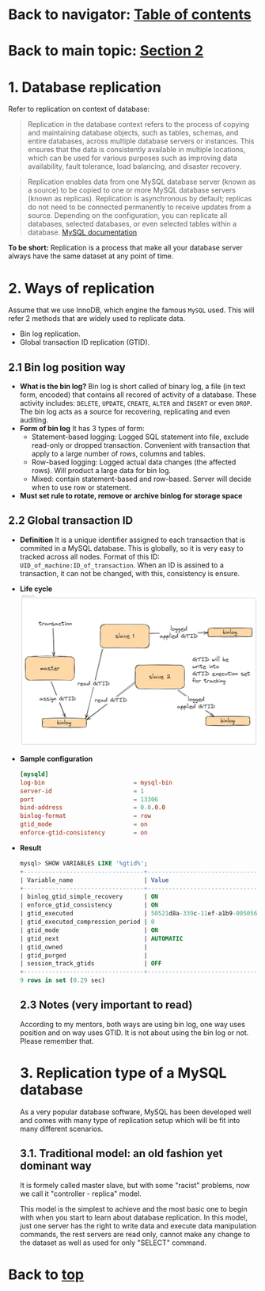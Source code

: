 # Back to navigator: [Table of contents ](Journal%20001%253A%20DevOps%20101.md)
# Back to main topic: [Section 2](How%20to%20setup%20a%20HA%20database%20cluster.md)

  # 1. Database replication
  Refer to replication on context of database: 
  > Replication in the database context refers to the process of copying and maintaining database objects, such as tables, schemas, and entire databases, across multiple database servers or instances. This ensures that the data is consistently available in multiple locations, which can be used for various purposes such as improving data availability, fault tolerance, load balancing, and disaster recovery.

  > Replication enables data from one MySQL database server (known as a source) to be copied to one or more MySQL database servers (known as replicas). Replication is asynchronous by default; replicas do not need to be connected permanently to receive updates from a source. Depending on the configuration, you can replicate all databases, selected databases, or even selected tables within a database.
  [MySQL documentation](https://dev.mysql.com/doc/refman/8.4/en/replication.html)

  **To be short:** Replication is a process that make all your database server always have the same dataset at any point of time.

  # 2. Ways of replication
  Assume that we use InnoDB, which engine the famous ``MySQL`` used. This will refer 2 methods that are widely used to replicate data.
  - Bin log replication.
  - Global transaction ID replication (GTID).
  
  ## 2.1 Bin log position way
  - **What is the bin log?**
  Bin log is short called of binary log, a file (in text form, encoded) that contains all recored of activity of a database. These activity includes: ``DELETE``, ``UPDATE``, ``CREATE``, ``ALTER`` and ``INSERT`` or even ``DROP``.
  The bin log acts as a source for recovering, replicating and even auditing.
  - **Form of bin log**
  It has 3 types of form: 
    - Statement-based logging: Logged SQL statement into file, exclude read-only or dropped transaction. Convenient with transaction that apply to a large number of rows, columns and tables.
    - Row-based logging: Logged actual data changes (the affected rows). Will product a large data for bin log.
    - Mixed: contain statement-based and row-based. Server will decide when to use row or statement.
  - **Must set rule to rotate, remove or archive binlog for storage space**
  ## 2.2 Global transaction ID
  - **Definition**
  It is a unique identifier assigned to each transaction that is commited in a MySQL database. This is globally, so it is very easy to tracked across all nodes. Format of this ID: ``UID_of_machine:ID_of_transaction``. When an ID is assined to a transaction, it can not be changed, with this, consistency is ensure.
  - **Life cycle**
  ![gtid-life-cycle](../Figures/gtid-lifecycle.jpg)

  - **Sample configuration**
    ```conf
    [mysqld]
    log-bin                         = mysql-bin
    server-id                       = 1
    port                            = 13306
    bind-address                    = 0.0.0.0
    binlog-format                   = row
    gtid_mode                       = on
    enforce-gtid-consistency        = on
    ```

  - **Result**
    ```sql
    mysql> SHOW VARIABLES LIKE '%gtid%';
    +----------------------------------+-------------------------------------------+
    | Variable_name                    | Value                                     |
    +----------------------------------+-------------------------------------------+
    | binlog_gtid_simple_recovery      | ON                                        |
    | enforce_gtid_consistency         | ON                                        |
    | gtid_executed                    | 50521d8a-339c-11ef-a1b9-005056b1a635:1-22 |
    | gtid_executed_compression_period | 0                                         |
    | gtid_mode                        | ON                                        |
    | gtid_next                        | AUTOMATIC                                 |
    | gtid_owned                       |                                           |
    | gtid_purged                      |                                           |
    | session_track_gtids              | OFF                                       |
    +----------------------------------+-------------------------------------------+
    9 rows in set (0.29 sec)
    ```

    ## 2.3 Notes (very important to read)

    According to my mentors, both ways are using bin log, one way uses position and on way uses GTID. It is not about using the bin log or not. Please remember that.

    # 3. Replication type of a MySQL database

    As a very popular database software, MySQL has been developed well and comes with many type of replication setup which will be fit into many different scenarios.

    ## 3.1. Traditional model: an old fashion yet dominant way

    It is formely called master slave, but with some "racist" problems, now we call it "controller - replica" model.

    This model is the simplest to achieve and the most basic one to begin with when you start to learn about database replication. In this model, just one server has the right to write data and execute data manipulation commands, the rest servers are read only, cannot make any change to the dataset as well as used for only "SELECT" command.

  # Back to [top](#back-to-navigator-table-of-contents)